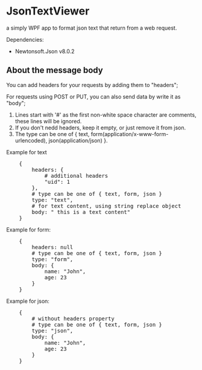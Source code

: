 # JsonTextViewer #
a simply WPF app to format json text that return from a web request.


Dependencies:

+ Newtonsoft.Json v8.0.2

## About the message body ##
You can add headers for your requests by adding them to "headers";

For requests using POST or PUT, you can also send data by write it as "body";

1. Lines start with '#' as the first non-white space character are comments, these lines will be ignored.
2. If you don't nedd headers, keep it empty, or just remove it from json.
3. The type can be one of { text, form(application/x-www-form-urlencoded), json(application/json) }.

Example for text
<pre>
    {
        headers: {
            # additional headers
            "uid": 1
        },
        # type can be one of { text, form, json }
        type: "text",
        # for text content, using string replace object 
        body: " this is a text content"
    }
</pre>

Example for form:
<pre>
    {
        headers: null
        # type can be one of { text, form, json }
        type: "form",
        body: {
            name: "John",
            age: 23
        }
    }
</pre>
Example for json:
<pre>
    {
        # without headers property
        # type can be one of { text, form, json }
        type: "json",
        body: {
            name: "John",
            age: 23
        }
    }
</pre>
